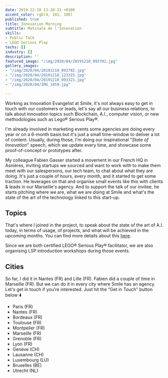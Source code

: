 ```yaml
---
date: 2019-12-18 13:28:31 +0100
accent_color: rgb(4, 101, 100)
published: true
title: Innovation Morning
subtitle: Matinale de l'Innovation
skills:
- Public Talk
- LEGO Serious Play
techs: []
industry: []
description: ''
featured_image: "/img/2020/04/20191210_093702.jpg"
gallery_images:
- "/img/2020/04/20191210_093702.jpg"
- "/img/2020/04/20191210_123325.jpg"
- "/img/2020/04/20191210_093321.jpg"
- "/img/2020/04/IMG_1059.jpg"

---
```

Working as Innovation Evangelist at Smile, it's not always easy to get in touch with our customers or leads, let's say all our business relations, to talk about innovation topics such Blockchain, A.I., computer vision, or new methodologies such as Lego® Serious Play®. 

I'm already involved in marketing events some agencies are doing every year or on a 6-month basis but it's just a small time-window to deliver a lot of content. Usually, during those, I'm doing our inspirational "_State of Innovation_" speech, which we update every time, and showcase some proof-of-concept or prototypes after. 

My colleague Fabien Gasser started a movement in our French HQ in Asnières, inviting startups we sourced and want to work with to make them meet with our salespersons, our tech team, to chat about what they are doing. It's just a couple of hours, every month, and it started to get some traction. He leverages on that and organise small events like this with clients & leads in our Marseille's agency. And to support the talk of our invitee, he starts pitching where we are, what we are doing at Smile and what's the state of the art of the technology linked to this start-up.

## Topics

That's where I joined in the project, to speak about the state of the art of A.I. today, in terms of usage, of projects, and what will be achieved in the upcoming months. You can find more details about this [here](https://thibaultmilan.com/project/ia-today-and-tomorrow "What to expect from AI, today and tomorrow"). 

Since we are both certified LEGO® Serious Play® facilitator, we are also organising LSP introduction workshops during those events. 

## Cities

So far, I did it in Nantes (FR) and Lille (FR). Fabien did a couple of time in Marseille (FR). But we can do it in every city where Smile has an agency. Let's get in touch if you're interested. Just hit the “Get in Touch” button below ⬇️

* Paris (FR)
* Nantes (FR)
* Bordeaux (FR)
* Toulouse (FR)
* Montpelier (FR)
* Marseille (FR)
* Grenoble (FR)
* Lyon (FR)
* Genève (CH)
* Lausanne (CH)
* Luxembourg (LU)
* Bruxelles (BE)
* Utrecht (NL)
